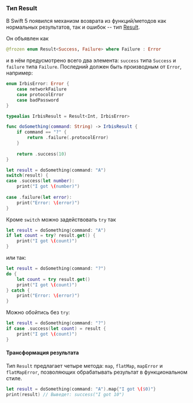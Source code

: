 ### Тип Result

В Swift 5 появился механизм возврата из функций/методов как нормальных результатов, так и ошибок -- тип [Result](https://developer.apple.com/documentation/swift/result).

Он объявлен как

```swift
@frozen enum Result<Success, Failure> where Failure : Error
```

и в нём предусмотрено всего два элемента: `success` типа `Success` и `failure` типа `Failure`. Последний должен быть производным от `Error`, например:

```swift
enum IrbisError: Error {
    case networkFailure
    case protocolError
    case badPassword
}

typealias IrbisResult = Result<Int, IrbisError>

func doSomething(command: String) -> IrbisResult {
    if command == "?" {
        return .failure(.protocolError)
    }
    
    return .success(10)
}

let result = doSomething(command: "A")
switch(result) {
case .success(let number):
    print("I got \(number)")
    
case .failure(let error):
    print("Error: \(error)")
}
```

Кроме `switch` можно задействовать `try` так

```swift
let result = doSomething(command: "A")
if let count = try? result.get() {
    print("I got \(count)")
}
```

или так:

```swift
let result = doSomething(command: "?")
do {
    let count = try result.get()
    print("I got \(count)")
} catch {
    print("Error: \(error)")
}
```

Можно обойтись без `try`:

```swift
let result = doSomething(command: "?")
if case .success(let count) = result {
    print("I got \(count)")
}
```

#### Трансформация результата

Тип `Result` предлагает четыре метода: `map`, `flatMap`, `mapError` и `flatMapError`, позволяющих обрабатывать результат в функциональном стиле.

```swift
let result = doSomething(command: "A").map{"I got \($0)"}
print(result) // Выведет: success("I got 10")
```